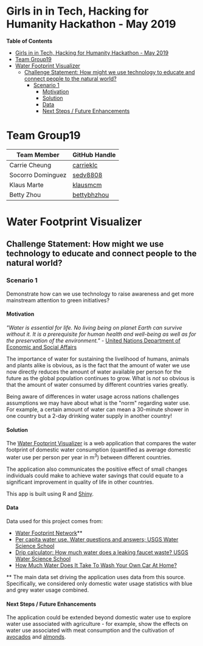 # Girls in in Tech, Hacking for Humanity Hackathon - May 2019

<!-- markdown-toc start - Don't edit this section. Run M-x markdown-toc-generate-toc again -->
**Table of Contents**

- [Girls in in Tech, Hacking for Humanity Hackathon - May 2019](#girls-in-in-tech-hacking-for-humanity-hackathon---may-2019)
- [Team Group19](#team-group19)
- [Water Footprint Visualizer](#water-footprint-visualizer)
    - [Challenge Statement: How might we use technology to educate and connect people to the natural world?](#challenge-statement-how-might-we-use-technology-to-educate-and-connect-people-to-the-natural-world)
        - [Scenario 1](#scenario-1)
            - [Motivation](#motivation)
            - [Solution](#solution)
            - [Data](#data)
            - [Next Steps / Future Enhancements](#next-steps--future-enhancements)

<!-- markdown-toc end -->

# Team Group19

|Team Member|GitHub Handle|
|------------|-------------|
|Carrie Cheung|[carrieklc](https://github.com/carrieklc)|
|Socorro Dominguez|[sedv8808](https://github.com/sedv8808)|
|Klaus Marte|[klausmcm](https://github.com/klausmcm)|
|Betty Zhou|[bettybhzhou](https://github.com/bettybhzhou)|



# Water Footprint Visualizer

## Challenge Statement: How might we use technology to educate and connect people to the natural world?

### Scenario 1
Demonstrate how can we use technology to raise awareness and get more mainstream attention to green initiatives?

#### Motivation
_"Water is essential for life. No living being on planet Earth can survive without it. It is a prerequisite for human health and well-being as well as for the preservation of the environment."_ - [United Nations Department of Economic and Social Affairs](https://www.un.org/waterforlifedecade/background.shtml)

The importance of water for sustaining the livelihood of humans, animals and plants alike is obvious, as is the fact that the amount of water we use now directly reduces the amount of water available per person for the future as the global population continues to grow. What is _not_ so obvious is that the amount of water consumed by different countries varies greatly.

Being aware of differences in water usage across nations challenges assumptions we may have about what is the "norm" regarding water use. For example, a certain amount of water can mean a 30-minute shower in one country but a 2-day drinking water supply in another country!

#### Solution

The [Water Footprint Visualizer](https://sedv8808.shinyapps.io/Enviro_viz/) is a web application that compares the water footprint of domestic water consumption (quantified as average domestic water use per person per year in m<sup>3</sup>) between different countries.

The application also communicates the positiive effect of small changes individuals could make to achieve water savings that could equate to a significant improvement in quality of life in other countries.

This app is built using R and [Shiny](https://shiny.rstudio.com/).

#### Data

Data used for this project comes from:
- [Water Footprint Network](https://waterfootprint.org/en/resources/waterstat/national-water-footprint-statistics/)**
- [Per capita water use. Water questions and answers; USGS Water Science School](https://water.usgs.gov/edu/qa-home-percapita.html)
- [Drip calculator: How much water does a leaking faucet waste? USGS Water Science School](https://water.usgs.gov/edu/activity-drip.html)
- [How Much Water Does It Take To Wash Your Own Car At Home?](https://meguiarsonline.com/forums/showthread.php?61294-How-Much-Water-Does-It-Take-To-Wash-Your-Own-Car-At-Home)

** The main data set driving the application uses data from this source. Specifically, we considered only domestic water usage statistics with blue and grey water usage combined.

#### Next Steps / Future Enhancements
The application could be extended beyond domestic water use to explore water use associated with agriculture - for example, show the effects on water use associated with meat consumption and the cultivation of [avocados](https://www.theguardian.com/commentisfree/2016/aug/12/hispters-handle-unpalatable-truth-avocado-toast) and [almonds](https://www.theguardian.com/business/2014/sep/14/alarm-almond-farmers-drain-california-dry).

